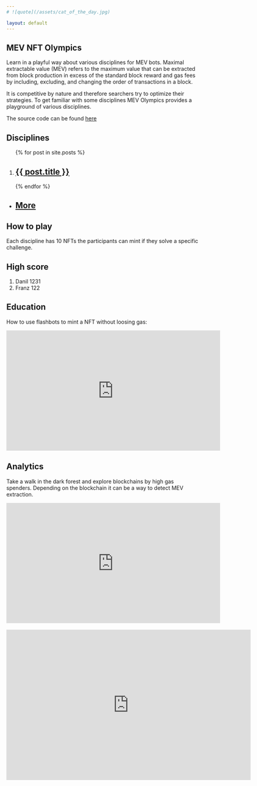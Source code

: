 ```yaml
---
# ![quote](/assets/cat_of_the_day.jpg)

layout: default
---
```

## MEV NFT Olympics

Learn in a playful way about various disciplines for MEV bots.
Maximal extractable value (MEV) refers to the maximum value that can be extracted from block production in excess of the standard block reward and gas fees by including, excluding, and changing the order of transactions in a block.

It is competitive by nature and therefore searchers try to optimize their strategies. To get familiar with some disciplines MEV Olympics provides a playground of various disciplines.

The source code can be found [here](https://github.com/franz101/mev-olympics)


## Disciplines


<ol>
{% for post in site.posts %}
<li>
<h2><a href="{{ post.url }}">{{ post.title }}</a></h2>
 
</li>
{% endfor %}
</ol>

<ul>
<li>
<h2><a href="/posts">More</a></h2>
 </li>
 </ul>



## How to play

Each discipline has 10 NFTs the participants can mint if they solve a specific challenge.


## High score
1. Danil    1231
2. Franz    122


## Education

How to use flashbots to mint a NFT without loosing gas:
<iframe width="560" height="315" src="https://www.youtube.com/embed/1ve1YIpDs_I" title="YouTube video player" frameborder="0" allow="accelerometer; autoplay; clipboard-write; encrypted-media; gyroscope; picture-in-picture" allowfullscreen></iframe>


## Analytics

Take a walk in the dark forest and explore blockchains by high gas spenders.
Depending on the blockchain it can be a way to detect MEV extraction.
<iframe width="560" height="315" style="background-color: white;" src="https://dune.com/embeds/1130931/1931504/5f0d7cf4-0e9d-4e79-a5a5-80ed0d8d7b6d" title="Dune Analytics" frameborder="0"></iframe>



<br/>
<br/>
<iframe src="https://docs.google.com/forms/d/e/1FAIpQLSfm4uuVVQP3tw4-NMQy_2OSNwiQhVsFZTVjZIfh4UhdlX_Crg/viewform?embedded=true" width="640" height="394" frameborder="0" marginheight="0" marginwidth="0">Loading…</iframe>
